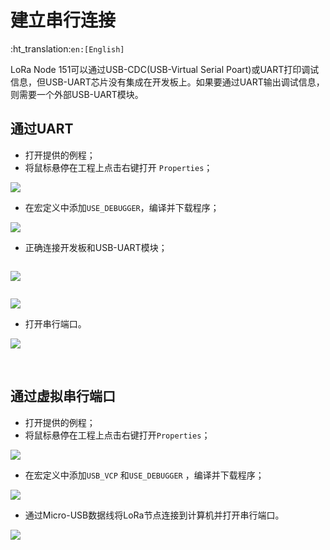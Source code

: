 # 建立串行连接
:ht_translation:`en:[English]`

LoRa Node 151可以通过USB-CDC(USB-Virtual Serial Poart)或UART打印调试信息，但USB-UART芯片没有集成在开发板上。如果要通过UART输出调试信息，则需要一个外部USB-UART模块。

## 通过UART

- 打开提供的例程；
- 将鼠标悬停在工程上点击右键打开 `Properties`；

![](img/establish_serial_connection/07.png)

- 在宏定义中添加`USE_DEBUGGER`，编译并下载程序；

![](img/establish_serial_connection/04.png)

- 正确连接开发板和USB-UART模块；

```Tip:: LoRa节点和USB-UART模块的连接方式如下（如果LoRa节点通过USB或电池供电，则UART模块3.3/5V引脚不需要连接，只需要TXD、RXD、GND）。

```

![](img/establish_serial_connection/01.png)

```Tip:: 使用UART时，程序中使用的TX和RX引脚应与开发板上的TX和RX引脚相对应。在我们提供的例程中，我们使用TX-PA9和RX-PA10。因此，UART模块的TX应连接到开发板的RX（PA10），UART模块的RX应连接到开发板的TX（PA9）。

```

![](img/establish_serial_connection/06.png)

- 打开串行端口。

![](img/establish_serial_connection/02.png)

&nbsp;

## 通过虚拟串行端口

- 打开提供的例程；
- 将鼠标悬停在工程上点击右键打开`Properties`；

![](img/establish_serial_connection/07.png)

- 在宏定义中添加`USB_VCP` 和`USE_DEBUGGER` ，编译并下载程序；

![](img/establish_serial_connection/05.png)

- 通过Micro-USB数据线将LoRa节点连接到计算机并打开串行端口。

![](img/establish_serial_connection/03.png)